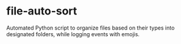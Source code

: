 # file-auto-sort
Automated Python script to organize files based on their types into designated folders, while logging events with emojis.
